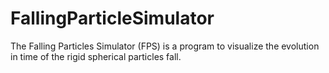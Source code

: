 # FallingParticleSimulator
The Falling Particles Simulator (FPS) is a program to visualize the evolution in time of the rigid spherical particles fall.
